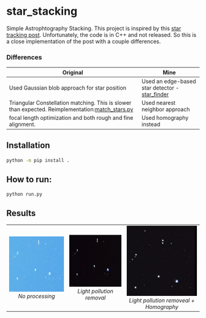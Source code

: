 # star_stacking
Simple Astrophtography Stacking. This project is inspired by this [star tracking post](https://benedikt-bitterli.me/astro/). Unfortunately, the code is in C++ and not released. So this is a close implementation of the post with a couple differences.

### Differences
| Original              | Mine       |
|-----------------------|-------------|
| Used Gaussian blob approach for star position  | Used an edge-based star detector - [star_finder](https://github.com/Goulustis/star-tracker)       |
| Triangular Constellation matching. This is slower than expected. Reimplementation:[match_stars.py](https://github.com/Goulustis/star_stacking/blob/main/star_align/matching/match_stars.py) | Used nearest neighbor approach     |
| focal length optimization and both rough and fine alignment.       | Used homography instead   |

## Installation
```bash
python -m pip install .
```

## How to run:
```
python run.py
```

## Results
<table>
  <tr>
    <td align="center">
      <img src="assets/naive_stack.png" alt="Image 1" width="200"><br>
      <i>No processing</i>
    </td>
    <td align="center">
      <img src="assets/clean_naive.png" alt="Image 2" width="200"><br>
      <i>Light pollution removal</i>
    </td>
    <td align="center">
      <img src="assets/cus_stack.png" alt="Image 3" width="200"><br>
      <i>Light pollution removeal + Homography</i>
    </td>
  </tr>
</table>
